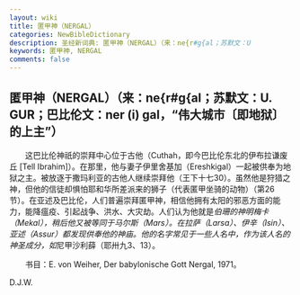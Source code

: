 ```yaml
---
layout: wiki
title: 匿甲神（NERGAL）
categories: NewBibleDictionary
description: 圣经新词典: 匿甲神（NERGAL）（来：ne{r#g{al；苏默文：U
keywords: 匿甲神, NERGAL
comments: false
---
```


## 匿甲神（NERGAL）（来：ne{r#g{al；苏默文：U. GUR；巴比伦文：ner (i) gal，“伟大城市〔即地狱〕的上主”）

　　这巴比伦神祇的崇拜中心位于古他（Cuthah，即今巴比伦东北的伊布拉谦废丘 [Tell Ibrahim]）。在那里，他与妻子伊里舍基加（Ereshkigal）一起被供奉为地狱之主。被放逐于撒玛利亚的古他人继续崇拜他（王下十七30）。虽然他是狩猎之神，但他的信徒却惧怕耶和华所差派来的狮子（代表匿甲坐骑的动物）（第26节）。在亚述及巴比伦，人们普遍崇拜匿甲神，相信他拥有太阳的邪恶方面的能力，能降瘟疫、引起战争、洪水、大灾劫。人们认为他就是*伯珊的神明梅卡（Mekal），稍后他又被等同于马尔斯（Mars）。在拉萨（Larsa）、伊辛（Isin）、亚述（Assur）都发现供奉他的神庙。他的名字常见于一些人名中，作为该人名的神圣成分，如*尼甲沙利薛（耶卅九3、13）。

　　书目：E. von Weiher, Der babylonische Gott Nergal, 1971。

D.J.W.








